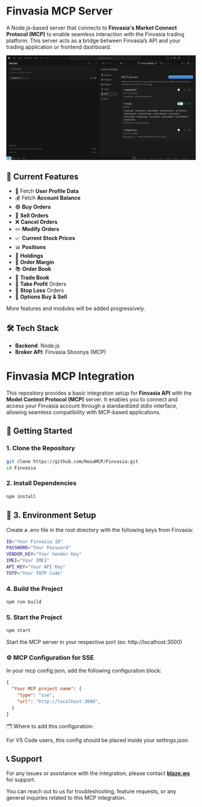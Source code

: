 # Finvasia MCP Server

A Node.js-based server that connects to **Finvasia's Market Connect Protocol (MCP)** to enable seamless interaction with the Finvasia trading platform. This server acts as a bridge between Finvasia’s API and your trading application or frontend dashboard.

![](https://github.com/HexaMCP/Finvasia/blob/main/main.py---telegram-mcp---Cursor-2025-05-02-12-17-03.gif)


## 📌 Current Features

- 👤 Fetch **User Profile Data**
- 💰 Fetch **Account Balance**
- 🟢 **Buy Orders**
- 🔴 **Sell Orders**
- ❌ **Cancel Orders**
- ✏️ **Modify Orders**
- 📈 **Current Stock Prices**
- 📊 **Positions**
- 💼 **Holdings**
- 💸 **Order Margin**
- 📚 **Order Book**
- 📒 **Trade Book**
- 🎯 **Take Profit** Orders
- 🛑 **Stop Loss** Orders
- 🧠 **Options Buy & Sell**

More features and modules will be added progressively.

## 🛠️ Tech Stack

- **Backend**: Node.js
- **Broker API**: Finvasia Shoonya (MCP)

# Finvasia MCP Integration

This repository provides a basic integration setup for **Finvasia API** with the **Model Context Protocol (MCP)** server. It enables you to connect and access your Finvasia account through a standardized stdio interface, allowing seamless compatibility with MCP-based applications.

## 🚀 Getting Started

### 1. Clone the Repository

```bash
git clone https://github.com/HexaMCP/Finvasia.git
cd Finvasia
```

### 2. Install Dependencies

```bash
npm install
```

## 🔐 3. Environment Setup

Create a .env file in the root directory with the following keys from Finvasia:

```bash
ID="Your Finvasia ID"
PASSWORD="Your Password"
VENDOR_KEY="Your Vendor Key"
IMEI="Your IMEI"
API_KEY="Your API Key"
TOTP="Your TOTP Code"
```

### 4. Build the Project

```bash
npm run build
```

### 5. Start the Project

```bash
npm start
```

Start the MCP server in your respective port (ex: http://localhost:3000)


### ⚙️ MCP Configuration for SSE

In your mcp config json, add the following configuration block:

```json
{
  "Your MCP project name": {
    "type": "sse",
    "url": "http://localhost:3000",
  }
}
````

🗂️ Where to add this configuration:

For VS Code users, this config should be placed inside your settings.json.

## 📞 Support

For any issues or assistance with the integration, please contact **[blaze.ws](https://blaze.ws)** for support.

You can reach out to us for troubleshooting, feature requests, or any general inquiries related to this MCP integration.
